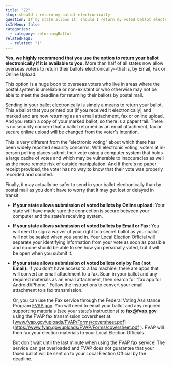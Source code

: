 ```yaml
---
title: "22"
slug: should-i-return-my-ballot-electronically
question: If my state allows it, should I return my voted ballot electronically?
isInMenu: false
categories:
  - category: returningBallot
relatedFaqs:
  - related: "1"
---
```

**Yes, we highly recommend that you use the option to return your ballot electronically if it is available to you.** More than half of all states now allow overseas voters to return their ballots electronically--that is, by Email, Fax or Online Upload. 

This option is a huge boon to overseas voters who live in areas where the postal system is unreliable or non-existent or who otherwise may not be able to meet the deadline for returning their ballots by postal mail. 

Sending in your ballot electronically is simply a means to return your ballot. This a ballot that you printed out (if you received it electronically) and marked and are now returning as an email attachment, fax or online upload.  And you retain a copy of your marked ballot, so there is a paper trail. There is no security concern that a ballot returned as an email attachment, fax or secure online upload will be changed from the voter's intention.

This is very different from the “electronic voting” about which there has been widely reported security concerns. With electronic voting, voters at in-person polling places submit their vote using a computer system that holds a large cache of votes and which may be vulnerable to inaccuracies as well as the more remote risk of outside manipulation. And if there's no paper receipt provided, the voter has no way to know that their vote was properly recorded and counted. 

Finally, it may actually be safer to send in your ballot electronically than by postal mail as you don't have to worry that it may get lost or delayed in transit.

* **If your state allows submission of voted ballots by Online upload:** Your state will have made sure the connection is secure between your computer and the state’s receiving system.

* **If your state allows submission of voted ballots by Email or Fax:** You will need to sign a waiver of your right to a secret ballot as your ballot will not be sealed when you send in. Your Local Election Official will separate your identifying information from your vote as soon as possible and no one should be able to see how you personally voted, but it will be open when you submit it.

* **If your state allows submission of voted ballots only by Fax (not Email):** If you don’t have access to a fax machine, there are apps that will convert an email attachment to a fax. Scan in your ballot and any required materials as an email attachment, then search for “fax app for Android/iPhone.” Follow the instructions to convert your email attachment to a fax transmission.

     Or, you can use the Fax service through the Federal Voting Assistance Program [FVAP.gov](https://www.fvap.gov/). You will need to email your ballot and any required supporting materials (see your state’s instructions) to **fax@fvap.gov** using the FVAP fax transmission coversheet at: [www.fvap.gov/uploads/FVAP/Forms/coversheet.pdf] (https://www.fvap.gov/uploads/FVAP/Forms/coversheet.pdf ). FVAP will then fax your election materials to your Local Election Officials. 

    But don’t wait until the last minute when using the FVAP fax service! The service can get overloaded and FVAP does not guarantee that your faxed ballot will be sent on to your Local Election Official by the deadline.
